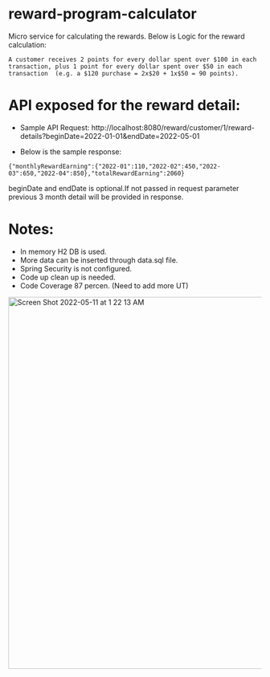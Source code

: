 # reward-program-calculator
Micro service for calculating the rewards. Below is Logic for the reward calculation:

`A customer receives 2 points for every dollar spent over $100 in each transaction, plus 1 point for every dollar spent over $50 in each transaction 
(e.g. a $120 purchase = 2x$20 + 1x$50 = 90 points).
`

# API exposed for the reward detail:
- Sample API Request:
http://localhost:8080/reward/customer/1/reward-details?beginDate=2022-01-01&endDate=2022-05-01

- Below is the  sample response:

`{"monthlyRewardEarning":{"2022-01":110,"2022-02":450,"2022-03":650,"2022-04":850},"totalRewardEarning":2060}`

  beginDate and endDate is optional.If not passed in request parameter previous 3 month detail will be provided in response.

# Notes:

 - In memory H2 DB is used.
 - More data can be inserted through data.sql file.
 - Spring Security is not configured.
 - Code up clean up is needed.
 - Code Coverage 87 percen. (Need to add more UT)


<img width="741" alt="Screen Shot 2022-05-11 at 1 22 13 AM" src="https://user-images.githubusercontent.com/22434540/167774725-19a5d629-1a08-489f-8d57-7c8137108d40.png">

